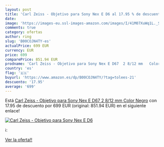 ```yaml
---
layout: post
title: 'Carl Zeiss - Objetivo para Sony Nex E D6 al 17.95 % de descuento'
date: 
image: 'https://images-eu.ssl-images-amazon.com/images/I/41M07XuWq1L._SL200_.jpg'
comments: true
category: ofertas
author: ring
slug: 'B00COJN4TY-es'
actualPrice: 699 EUR
currency: EUR
price: 699
comparePrice: 851.94 EUR
prodname: 'Carl Zeiss - Objetivo para Sony Nex E D67  2 8/12 mm   Color Negro'
country: 'es'
flag: '🇪🇸'
buyurl: 'https://www.amazon.es/dp/B00COJN4TY/?tag=tolees-21'
descuento: '17.95'
average: '699'
---
```


Está [Carl Zeiss - Objetivo para Sony Nex E D67  2 8/12 mm   Color Negro](https://www.amazon.es/dp/B00COJN4TY/?tag=tolees-21) con 17.95 de descuento por 699 EUR (original: 851.94 EUR) en el siguiente enlace!

[![Carl Zeiss - Objetivo para Sony Nex E D6](https://images-eu.ssl-images-amazon.com/images/I/41M07XuWq1L._SL200_.jpg)](https://www.amazon.es/dp/B00COJN4TY/?tag=tolees-21)

ℹ️:


[Ver la oferta!!](https://www.amazon.es/dp/B00COJN4TY/?tag=tolees-21)
